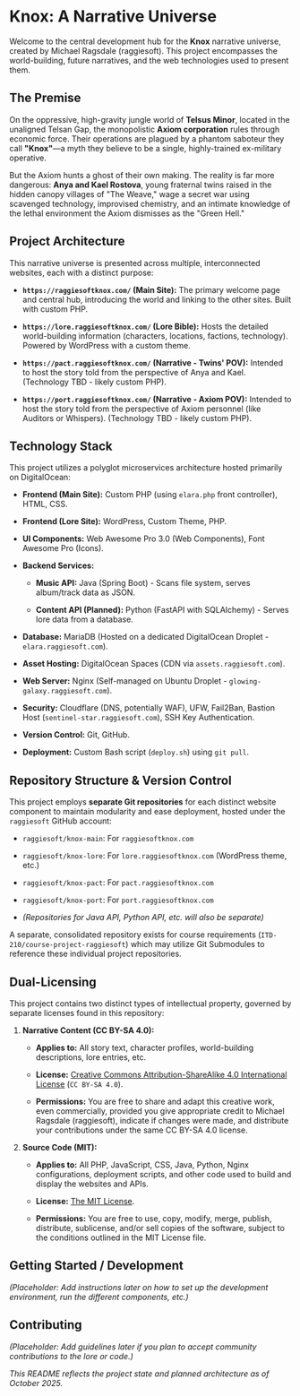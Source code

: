 # Knox: A Narrative Universe

Welcome to the central development hub for the **Knox** narrative universe, created by Michael Ragsdale (raggiesoft). This project encompasses the world-building, future narratives, and the web technologies used to present them.

## The Premise

On the oppressive, high-gravity jungle world of **Telsus Minor**, located in the unaligned Telsan Gap, the monopolistic **Axiom corporation** rules through economic force. Their operations are plagued by a phantom saboteur they call **"Knox"**—a myth they believe to be a single, highly-trained ex-military operative.

But the Axiom hunts a ghost of their own making. The reality is far more dangerous: **Anya and Kael Rostova**, young fraternal twins raised in the hidden canopy villages of "The Weave," wage a secret war using scavenged technology, improvised chemistry, and an intimate knowledge of the lethal environment the Axiom dismisses as the "Green Hell."

## Project Architecture

This narrative universe is presented across multiple, interconnected websites, each with a distinct purpose:

- **`https://raggiesoftknox.com/` (Main Site):** The primary welcome page and central hub, introducing the world and linking to the other sites. Built with custom PHP.
    
- **`https://lore.raggiesoftknox.com/` (Lore Bible):** Hosts the detailed world-building information (characters, locations, factions, technology). Powered by WordPress with a custom theme.
    
- **`https://pact.raggiesoftknox.com/` (Narrative - Twins' POV):** Intended to host the story told from the perspective of Anya and Kael. (Technology TBD - likely custom PHP).
    
- **`https://port.raggiesoftknox.com/` (Narrative - Axiom POV):** Intended to host the story told from the perspective of Axiom personnel (like Auditors or Whispers). (Technology TBD - likely custom PHP).
    

## Technology Stack

This project utilizes a polyglot microservices architecture hosted primarily on DigitalOcean:

- **Frontend (Main Site):** Custom PHP (using `elara.php` front controller), HTML, CSS.
    
- **Frontend (Lore Site):** WordPress, Custom Theme, PHP.
    
- **UI Components:** Web Awesome Pro 3.0 (Web Components), Font Awesome Pro (Icons).
    
- **Backend Services:**
    
    - **Music API:** Java (Spring Boot) - Scans file system, serves album/track data as JSON.
        
    - **Content API (Planned):** Python (FastAPI with SQLAlchemy) - Serves lore data from a database.
        
- **Database:** MariaDB (Hosted on a dedicated DigitalOcean Droplet - `elara.raggiesoft.com`).
    
- **Asset Hosting:** DigitalOcean Spaces (CDN via `assets.raggiesoft.com`).
    
- **Web Server:** Nginx (Self-managed on Ubuntu Droplet - `glowing-galaxy.raggiesoft.com`).
    
- **Security:** Cloudflare (DNS, potentially WAF), UFW, Fail2Ban, Bastion Host (`sentinel-star.raggiesoft.com`), SSH Key Authentication.
    
- **Version Control:** Git, GitHub.
    
- **Deployment:** Custom Bash script (`deploy.sh`) using `git pull`.
    

## Repository Structure & Version Control

This project employs **separate Git repositories** for each distinct website component to maintain modularity and ease deployment, hosted under the `raggiesoft` GitHub account:

- `raggiesoft/knox-main`: For `raggiesoftknox.com`
    
- `raggiesoft/knox-lore`: For `lore.raggiesoftknox.com` (WordPress theme, etc.)
    
- `raggiesoft/knox-pact`: For `pact.raggiesoftknox.com`
    
- `raggiesoft/knox-port`: For `port.raggiesoftknox.com`
    
- _(Repositories for Java API, Python API, etc. will also be separate)_
    

A separate, consolidated repository exists for course requirements (`ITD-210/course-project-raggiesoft`) which may utilize Git Submodules to reference these individual project repositories.

## Dual-Licensing

This project contains two distinct types of intellectual property, governed by separate licenses found in this repository:

1. **Narrative Content (CC BY-SA 4.0):**
    
    - **Applies to:** All story text, character profiles, world-building descriptions, lore entries, etc.
        
    - **License:** [Creative Commons Attribution-ShareAlike 4.0 International License](https://www.google.com/search?q=CONTENT_LICENSE.md "null") (`CC BY-SA 4.0`).
        
    - **Permissions:** You are free to share and adapt this creative work, even commercially, provided you give appropriate credit to Michael Ragsdale (raggiesoft), indicate if changes were made, and distribute your contributions under the same CC BY-SA 4.0 license.
        
2. **Source Code (MIT):**
    
    - **Applies to:** All PHP, JavaScript, CSS, Java, Python, Nginx configurations, deployment scripts, and other code used to build and display the websites and APIs.
        
    - **License:** [The MIT License](https://gemini.google.com/app/LICENSE.md "null").
        
    - **Permissions:** You are free to use, copy, modify, merge, publish, distribute, sublicense, and/or sell copies of the software, subject to the conditions outlined in the MIT License file.
        

## Getting Started / Development

_(Placeholder: Add instructions later on how to set up the development environment, run the different components, etc.)_

## Contributing

_(Placeholder: Add guidelines later if you plan to accept community contributions to the lore or code.)_

_This README reflects the project state and planned architecture as of October 2025._